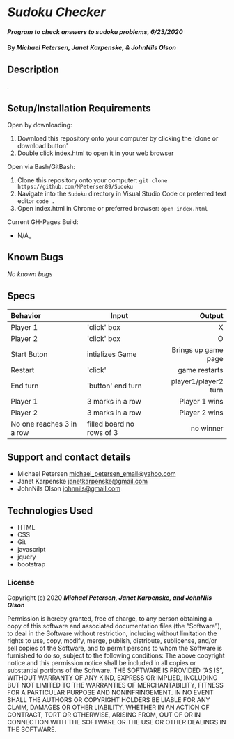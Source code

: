 # _Sudoku Checker_

#### _Program to check answers to sudoku problems, 6/23/2020_

#### By _Michael Petersen, Janet Karpenske, & JohnNils Olson_


## Description

_._

## Setup/Installation Requirements


Open by downloading:
1. Download this repository onto your computer by clicking the 'clone or download button'
2. Double click index.html to open it in your web browser

Open via Bash/GitBash:
1. Clone this repository onto your computer:
`git clone https://github.com/MPetersen89/Sudoku`
2. Navigate into the `Sudoku` directory in Visual Studio Code or preferred text editor
`code .`
3. Open index.html in Chrome or preferred browser:
`open index.html`

Current GH-Pages Build:
* N/A_

## Known Bugs

_No known bugs_

## Specs 

| Behavior    | Input | Output |
| :---------- | ----- | -----: |
| Player 1 | 'click' box | X |
| Player 2 | 'click' box | O |
| Start Buton| intializes Game | Brings up game page |
| Restart | 'click' | game restarts |
| End turn | 'button' end turn  | player1/player2 turn  |
| Player 1 | 3 marks in a row | Player 1 wins|
| Player 2 | 3 marks in a row | Player 2 wins | 
| No one reaches 3 in a row | filled board no rows of 3 | no winner |


## Support and contact details

* Michael Petersen <michael_petersen_email@yahoo.com>
* Janet Karpenske <janetkarpenske@gmail.com>
* JohnNils Olson <johnnils@gmail.com>

## Technologies Used

* HTML
* CSS
* Git
* javascript
* jquery
* bootstrap

### License

Copyright (c) 2020 **_Michael Petersen, Janet Karpenske, and JohnNils Olson_**

Permission is hereby granted, free of charge, to any person obtaining a copy of this software and associated documentation files (the “Software”), to deal in the Software without restriction, including without limitation the rights to use, copy, modify, merge, publish, distribute, sublicense, and/or sell copies of the Software, and to permit persons to whom the Software is furnished to do so, subject to the following conditions:
The above copyright notice and this permission notice shall be included in all copies or substantial portions of the Software.
THE SOFTWARE IS PROVIDED “AS IS”, WITHOUT WARRANTY OF ANY KIND, EXPRESS OR IMPLIED, INCLUDING BUT NOT LIMITED TO THE WARRANTIES OF MERCHANTABILITY, FITNESS FOR A PARTICULAR PURPOSE AND NONINFRINGEMENT. IN NO EVENT SHALL THE AUTHORS OR COPYRIGHT HOLDERS BE LIABLE FOR ANY CLAIM, DAMAGES OR OTHER LIABILITY, WHETHER IN AN ACTION OF CONTRACT, TORT OR OTHERWISE, ARISING FROM, OUT OF OR IN CONNECTION WITH THE SOFTWARE OR THE USE OR OTHER DEALINGS IN THE SOFTWARE.
